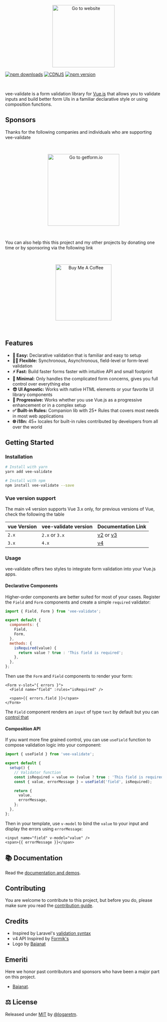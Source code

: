 <p align="center">
  <a href="https://vee-validate.logaretm.com" target="_blank">
    <img src="https://raw.githubusercontent.com/logaretm/vee-validate/main/logo.png" width="200" title="Go to website">
  </a>
</p>

<p align="center">

[![npm downloads](https://img.shields.io/npm/dm/vee-validate.svg)](https://npm-stat.com/charts.html?package=vee-validate 'Go to NPM stats')
[![CDNJS](https://img.shields.io/cdnjs/v/vee-validate.svg)](https://cdnjs.com/libraries/vee-validate/ 'Download using CDNJS')
[![npm version](https://img.shields.io/npm/v/vee-validate.svg)](https://www.npmjs.com/package/vee-validate 'Go to package on NPM')

</p>

<br>

vee-validate is a form validation library for [Vue.js](https://vuejs.org/) that allows you to validate inputs and build better form UIs in a familiar declarative style or using composition functions.

## Sponsors

Thanks for the following companies and individuals who are supporting vee-validate

<br>

<p align="center">
  <a href="https://getform.io" target="_blank">
    <img src="https://raw.githubusercontent.com/logaretm/vee-validate/main/docs/assets/img/sponsors/getform.svg" width="230" title="Go to getform.io">
  </a>
</p>

<br>

You can also help this this project and my other projects by donating one time or by sponsoring via the following link

<br>

<p align="center">
  <a href="https://www.buymeacoffee.com/logaretm" target="_blank">
      <img src="https://cdn.buymeacoffee.com/buttons/v2/default-red.png" alt="Buy Me A Coffee" width="180" title="Go to Buy Me A Coffee site">
  </a>
</p>

<br>

## Features

- **🍞 Easy:** Declarative validation that is familiar and easy to setup
- **🧘‍♀️ Flexible:** Synchronous, Asynchronous, field-level or form-level validation
- **⚡️ Fast:** Build faster forms faster with intuitive API and small footprint
- **🏏 Minimal:** Only handles the complicated form concerns, gives you full control over everything else
- **😎 UI Agnostic:** Works with native HTML elements or your favorite UI library components
- **🦾 Progressive:** Works whether you use Vue.js as a progressive enhancement or in a complex setup
- **✅ Built-in Rules:** Companion lib with 25+ Rules that covers most needs in most web applications
- **🌐 i18n:** 45+ locales for built-in rules contributed by developers from all over the world

## Getting Started

### Installation

```sh
# Install with yarn
yarn add vee-validate

# Install with npm
npm install vee-validate --save
```

### Vue version support

The main v4 version supports Vue 3.x only, for previous versions of Vue, check the following the table

| vue Version | vee-validate version | Documentation Link                                                                       |
| ----------- | -------------------- | ---------------------------------------------------------------------------------------- |
| `2.x`       | `2.x` or `3.x`       | [v2](https://vee-validate.logaretm.com/v2) or [v3](https://vee-validate.logaretm.com/v3) |
| `3.x`       | `4.x`                | [v4](https://vee-validate.logaretm.com/v4)                                               |

### Usage

vee-validate offers two styles to integrate form validation into your Vue.js apps.

#### Declarative Components

Higher-order components are better suited for most of your cases. Register the `Field` and `Form` components and create a simple `required` validator:

```js
import { Field, Form } from 'vee-validate';

export default {
  components: {
    Field,
    Form,
  },
  methods: {
    isRequired(value) {
      return value ? true : 'This field is required';
    },
  },
};
```

Then use the `Form` and `Field` components to render your form:

```vue
<Form v-slot="{ errors }">
  <Field name="field" :rules="isRequired" />

  <span>{{ errors.field }}</span>
</Form>
```

The `Field` component renders an `input` of type `text` by default but you can [control that](https://vee-validate.logaretm.com/v4/api/field#rendering-fields)

#### Composition API

If you want more fine grained control, you can use `useField` function to compose validation logic into your component:

```js
import { useField } from 'vee-validate';

export default {
  setup() {
    // Validator function
    const isRequired = value => (value ? true : 'This field is required');
    const { value, errorMessage } = useField('field', isRequired);

    return {
      value,
      errorMessage,
    };
  },
};
```

Then in your template, use `v-model` to bind the `value` to your input and display the errors using `errorMessage`:

```vue
<input name="field" v-model="value" />
<span>{{ errorMessage }}</span>
```

## 📚 Documentation

Read the [documentation and demos](https://vee-validate.logaretm.com/v4).

## Contributing

You are welcome to contribute to this project, but before you do, please make sure you read the [contribution guide](/CONTRIBUTING.md).

## Credits

- Inspired by Laravel's [validation syntax](https://laravel.com/docs/5.4/validation)
- v4 API Inspired by [Formik's](https://github.com/formium/formik)
- Logo by [Baianat](https://github.com/baianat)

## Emeriti

Here we honor past contributors and sponsors who have been a major part on this project.

- [Baianat](https://github.com/baianat).

## ⚖️ License

Released under [MIT](/LICENSE) by [@logaretm](https://github.com/logaretm).
